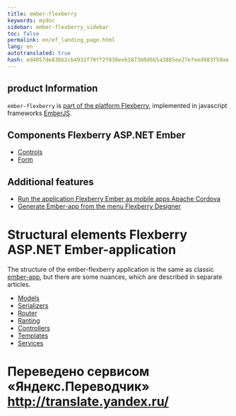 ```yaml
--- 
title: ember-flexberry 
keywords: mydoc 
sidebar: ember-flexberry_sidebar 
toc: false 
permalink: en/ef_landing_page.html 
lang: en 
autotranslated: true 
hash: ed4057de83bb2cb4932f70ff2f838eeb1873b0d6b5a3885ee27e7eed983f59ae 
--- 
```


## product Information 

`ember-flexberry` is [part of the platform Flexberry](http://flexberry.ru), implemented in javascript frameworks [EmberJS](http://emberjs.com/). 

## Components Flexberry ASP.NET Ember 

* [Controls](ef_controls.html) 
* [Form](ef_forms.html) 

## Additional features 

* [Run the application Flexberry Ember as mobile apps Apache Cordova](ef_cordova.html) 
* [Generate Ember-app from the menu Flexberry Designer](ef_generator.html) 


# Structural elements Flexberry ASP.NET Ember-application 

The structure of the ember-flexberry application is the same as classic [ember-app](https://guides.emberjs.com/v2.0.0/getting-started/core-concepts/), but there are some nuances, which are described in separate articles. 

* [Models](efd_model.html) 
* [Serializers](efd_serializer.html) 
* [Router](ef_router.html) 
* [Ranting](ef_route.html) 
* [Controllers](ef_controller.html) 
* [Templates](ef_template.html) 
* [Services](ef_service.html) 



 # Переведено сервисом «Яндекс.Переводчик» http://translate.yandex.ru/